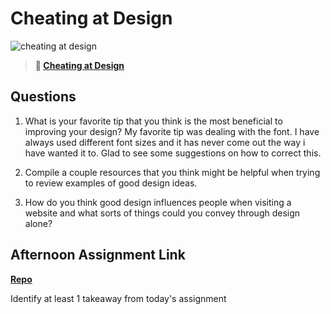 # Cheating at Design

![cheating at design](https://bcw.blob.core.windows.net/public/img/courses/5247609446691139)

> **📖 [Cheating at Design](https://codeworksacademy.com/fs-student-guide/resources/wk1/04-Cheating-at-Design)**

## Questions

1. What is your favorite tip that you think is the most beneficial to improving your design?
My favorite tip was dealing with the font. I have always used different font sizes and it has never come out the way i have wanted it to. Glad to see some suggestions on how to correct this. 

2. Compile a couple resources that you think might be helpful when trying to review examples of good design ideas.


3. How do you think good design influences people when visiting a website and what sorts of things could you convey through design alone?


## Afternoon Assignment Link

**[Repo](https://github.com/BDVassar/<ASSIGNMENT_REPO>)**

Identify at least 1 takeaway from today's assignment
